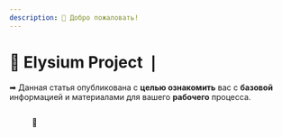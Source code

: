 ```yaml
---
description: 👋 Добро пожаловать!
---
```


# 🦋 Elysium Project ❘

➡  Данная статья опубликована с **целью ознакомить** вас с **базовой** информацией и материалами для вашего **рабочего** процесса.&#x20;

<figure><img src="https://3773814146-files.gitbook.io/~/files/v0/b/gitbook-x-prod.appspot.com/o/spaces%2FrMM3bVoPG4X6GDhpLWk0%2Fuploads%2Ff8EmHLjcr5IGBZJEuI7G%2Fimage.png?alt=media&#x26;token=e9d34a49-e0c0-4519-9eaa-9a72382adb11" alt=""><figcaption><p>🦋</p></figcaption></figure>
